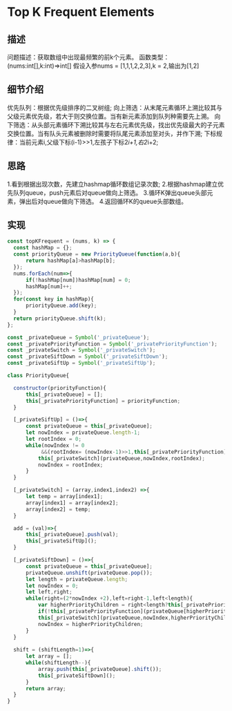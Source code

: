 # Top K Frequent Elements
## 描述
问题描述：获取数组中出现最频繁的前k个元素。
函数类型：(nums:int[],k:int)=>int[]
假设入参nums = [1,1,1,2,2,3],k = 2,输出为[1,2]
## 细节介绍
优先队列：根据优先级排序的二叉树组;
向上筛选：从末尾元素循环上溯比较其与父级元素优先级，若大于则交换位置。当有新元素添加到队列种需要先上溯。
向下筛选：从头部元素循环下溯比较其与左右元素优先级，找出优先级最大的子元素交换位置。当有队头元素被删除时需要将队尾元素添加至对头，并作下溯;
下标规律：当前元素i,父级下标(i-1)>>1,左孩子下标2*i+1,右2*i+2;
## 思路
1.看到根据出现次数，先建立hashmap循环数组记录次数;
2.根据hashmap建立优先队列queue，push元素后对queue做向上筛选。
3.循环K弹出queue头部元素，弹出后对queue做向下筛选。
4.返回循环K的queue头部数组。
## 实现
  ```javascript
const topKFrequent = (nums, k) => {
    const hashMap = {};
    const priorityQueue = new PriorityQueue(function(a,b){
        return hashMap[a]>hashMap[b];
    });
    nums.forEach(num=>{
        if(!hashMap[num])hashMap[num] = 0;
        hashMap[num]++;
    });
    for(const key in hashMap){        
        priorityQueue.add(key); 
    }
    return priorityQueue.shift(k); 
};

const _privateQueue = Symbol('_privateQueue');
const _privatePriorityFunction = Symbol('_privatePriorityFunction');
const _privateSwitch = Symbol('_privateSwitch');
const _privateSiftDown = Symbol('_privateSiftDown');
const _privateSiftUp = Symbol('_privateSiftUp');

class PriorityQueue{

    constructor(priorityFunction){
        this[_privateQueue] = [];    
        this[_privatePriorityFunction] = priorityFunction;
    }

    [_privateSiftUp] = ()=>{
        const privateQueue = this[_privateQueue];
        let nowIndex = privateQueue.length-1;
        let rootIndex = 0;
        while(nowIndex != 0 
             &&(rootIndex= (nowIndex-1)>>1,this[_privatePriorityFunction](privateQueue[nowIndex],privateQueue[rootIndex]))){            
            this[_privateSwitch](privateQueue,nowIndex,rootIndex);
            nowIndex = rootIndex;
        }          
    }   

    [_privateSwitch] = (array,index1,index2) =>{
        let temp = array[index1];
        array[index1] = array[index2];
        array[index2] = temp;
    }

    add = (val)=>{
        this[_privateQueue].push(val);
        this[_privateSiftUp]();
    }

    [_privateSiftDown] = ()=>{        
        const privateQueue = this[_privateQueue];
        privateQueue.unshift(privateQueue.pop());
        let length = privateQueue.length;
        let nowIndex = 0;
        let left,right;
        while(right=(2*nowIndex +2),left=right-1,left<length){                      
            var higherPriorityChildren = right<length?this[_privatePriorityFunction](privateQueue[left],privateQueue[right])?left:right:left;                
            if(!this[_privatePriorityFunction](privateQueue[higherPriorityChildren],privateQueue[nowIndex]))return;
            this[_privateSwitch](privateQueue,nowIndex,higherPriorityChildren);
            nowIndex = higherPriorityChildren;            
        }       
    }   
    
    shift = (shiftLength=1)=>{
        let array = [];
        while(shiftLength--){
            array.push(this[_privateQueue].shift());
            this[_privateSiftDown]();
        }        
        return array;
    }
}
  ```

